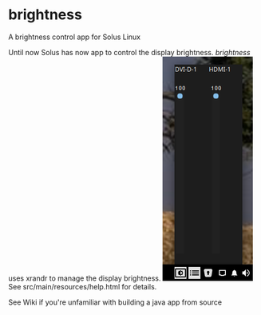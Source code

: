 # brightness

A brightness control app for Solus Linux

Until now Solus has now app to control the display brightness. <i>brightness</i> uses xrandr to manage the display brightness.
<img src="sliders.png">
See src/main/resources/help.html for details.

See Wiki if you're unfamiliar with building a java app from source
  